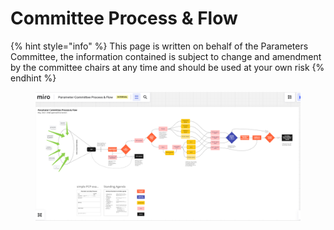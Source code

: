 # Committee Process & Flow

{% hint style="info" %}
This page is written on behalf of the Parameters Committee, the information contained is subject to change and amendment by the committee chairs at any time and should be used at your own risk
{% endhint %}

<figure><img src="../../.gitbook/assets/Parameters process flow.png" alt=""><figcaption></figcaption></figure>
